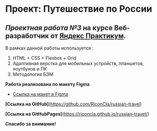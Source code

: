 # **Проект: Путешествие по России**
## _Проектная работа №3_ на курсе **Веб-разработчик** от [Яндекс Практикум](https://practicum.yandex.ru/).
В рамках данной работы используется :
1. HTML + CSS + Flexbox + Grid
2. Адаптивная верстка для мобильных устройств, планшетов, ноутбуков и ПК
3. Методология БЭМ

**Работа реализована по макету Figma**
* [Ссылка на макет в Figma](https://www.figma.com/file/5S2WSbEFL6awjVWJ0NWL8Q/Sprint-3_-Russia-_-desktop-mobile?node-id=28503%3A0)

**[Ссылка на GitHub]**(https://github.com/RiconCla/russian-travel)

**[Ссылка на GitHubPages]**(https://riconcla.github.io/russian-travel/)

**Спасибо за внимание!**

